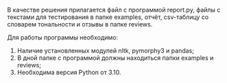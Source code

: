 
В качестве решения прилагается файл с программой report.py, файлы с текстами для тестирования в папке examples, отчёт, csv-таблицу со словарем тональности и отзывы в папке reviews.

Для работы программы необходимо:
1. Наличие установленных модулей nltk, pymorphy3 и pandas;
2. В дной папке с программой должны находиться папки examples и reviews;
3. Необходима версия Python от 3.10.
